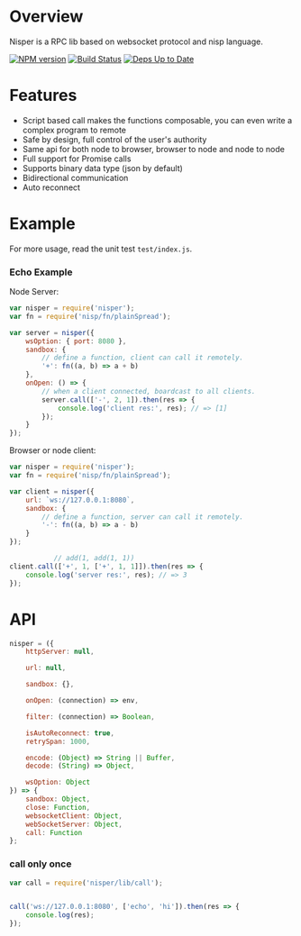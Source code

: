 # Overview

Nisper is a RPC lib based on websocket protocol and nisp language.

[![NPM version](https://badge.fury.io/js/nisper.svg)](http://badge.fury.io/js/nisper) [![Build Status](https://travis-ci.org/ysmood/nisper.svg)](https://travis-ci.org/ysmood/nisper) [![Deps Up to Date](https://david-dm.org/ysmood/nisper.svg?style=flat)](https://david-dm.org/ysmood/nisper)


# Features

- Script based call makes the functions composable, you can even write a complex program to remote
- Safe by design, full control of the user's authority
- Same api for both node to browser, browser to node and node to node
- Full support for Promise calls
- Supports binary data type (json by default)
- Bidirectional communication
- Auto reconnect

# Example

For more usage, read the unit test `test/index.js`.

### Echo Example

Node Server:

```js
var nisper = require('nisper');
var fn = require('nisp/fn/plainSpread');

var server = nisper({
    wsOption: { port: 8080 },
    sandbox: {
        // define a function, client can call it remotely.
        '+': fn((a, b) => a + b)
    },
    onOpen: () => {
        // when a client connected, boardcast to all clients.
        server.call(['-', 2, 1]).then(res => {
            console.log('client res:', res); // => [1]
        });
    }
});

```


Browser or node client:

```js
var nisper = require('nisper');
var fn = require('nisp/fn/plainSpread');

var client = nisper({
    url: `ws://127.0.0.1:8080`,
    sandbox: {
        // define a function, server can call it remotely.
        '-': fn((a, b) => a - b)
    }
});

           // add(1, add(1, 1))
client.call(['+', 1, ['+', 1, 1]]).then(res => {
    console.log('server res:', res); // => 3
});

```

# API

```js
nisper = ({
    httpServer: null,

    url: null,

    sandbox: {},

    onOpen: (connection) => env,

    filter: (connection) => Boolean,

    isAutoReconnect: true,
    retrySpan: 1000,

    encode: (Object) => String || Buffer,
    decode: (String) => Object,

    wsOption: Object
}) => {
    sandbox: Object,
    close: Function,
    websocketClient: Object,
    webSocketServer: Object,
    call: Function
};
```

### call only once

```js
var call = require('nisper/lib/call');


call('ws://127.0.0.1:8080', ['echo', 'hi']).then(res => {
    console.log(res);
});
```
